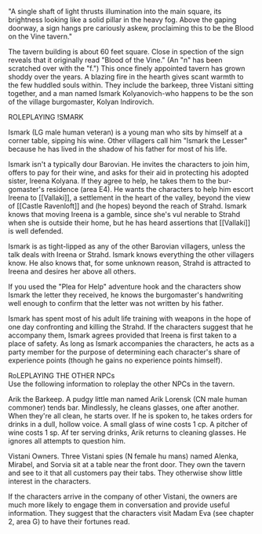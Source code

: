 "A single shaft of light thrusts illumination into the main square, its brightness looking like a solid pillar in the heavy fog. Above the gaping doorway, a sign hangs pre­ cariously askew, proclaiming this to be the Blood on the Vine tavern."

The tavern building is about 60 feet square. Close in­ spection of the sign reveals that it originally read "Blood of the Vine." (An "n" has been scratched over with the "f.") This once finely appointed tavern has grown shoddy over the years. A blazing fire in the hearth gives scant warmth to the few huddled souls within. They include the barkeep, three Vistani sitting together, and a man named Ismark Kolyanovich-who happens to be the son of the village burgomaster, Kolyan lndirovich.

ROLEPLAYING !SMARK

Ismark (LG male human veteran) is a young man who sits by himself at a corner table, sipping his wine. Other villagers call him "lsmark the Lesser" because he has lived in the shadow of his father for most of his life.

Ismark isn't a typically dour Barovian. He invites the characters to join him, offers to pay for their wine, and asks for their aid in protecting his adopted sister, Ireena Kolyana. If they agree to help, he takes them to the bur­ gomaster's residence (area E4). He wants the characters to help him escort Ireena to [[Vallaki]], a settlement in the heart of the valley, beyond the view of [[Castle Ravenloft]] and (he hopes) beyond the reach of Strahd. Ismark knows that moving Ireena is a gamble, since she's vul­ nerable to Strahd when she is outside their home, but he has heard assertions that [[Vallaki]] is well defended.

Ismark is as tight-lipped as any of the other Barovian villagers, unless the talk deals with Ireena or Strahd. Ismark knows everything the other villagers know. He also knows that, for some unknown reason, Strahd is attracted to Ireena and desires her above all others.

If you used the "Plea for Help" adventure hook and the characters show Ismark the letter they received, he knows the burgomaster's handwriting well enough to confirm that the letter was not written by his father.

Ismark has spent most of his adult life training with weapons in the hope of one day confronting and killing the Strahd. If the characters suggest that he accompany them, Ismark agrees provided that Ireena is first taken to a place of safety. As long as Ismark accompanies the characters, he acts as a party member for the purpose of determining each character's share of experience points (though he gains no experience points himself).

RoLEPLAYING THE OTHER NPCs  
Use the following information to roleplay the other NPCs in the tavern.

Arik the Barkeep. A pudgy little man named Arik Lorensk (CN male human commoner) tends bar.
Mindlessly, he cleans glasses, one after another. When they're all clean, he starts over. If he is spoken to, he takes orders for drinks in a dull, hollow voice. A small glass of wine costs 1 cp. A pitcher of wine costs 1 sp. Af­ ter serving drinks, Arik returns to cleaning glasses. He ignores all attempts to question him.

Vistani Owners. Three Vistani spies (N female hu­ mans) named Alenka, Mirabel, and Sorvia sit at a table near the front door. They own the tavern and see to it that all customers pay their tabs. They otherwise show little interest in the characters.

If the characters arrive in the company of other Vistani, the owners are much more likely to engage them in conversation and provide useful information. They suggest that the characters visit Madam Eva (see chapter 2, area G) to have their fortunes read.